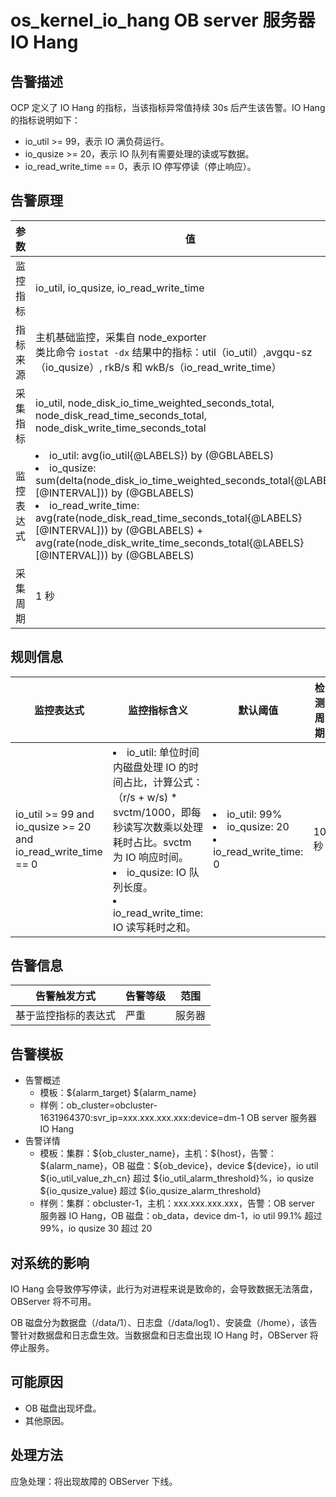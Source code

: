 # os_kernel_io_hang OB server 服务器 IO Hang

## 告警描述

OCP 定义了 IO Hang 的指标，当该指标异常值持续 30s 后产生该告警。IO Hang 的指标说明如下：

* io_util >= 99，表示 IO 满负荷运行。
* io_qusize >= 20，表示 IO 队列有需要处理的读或写数据。
* io_read_write_time == 0，表示 IO 停写停读（停止响应）。

## 告警原理

| 参数 | 值 |
| --- | --- |
| 监控指标 | io_util, io_qusize, io_read_write_time |
| 指标来源 | 主机基础监控，采集自 node_exporter</br>类比命令 `iostat -dx` 结果中的指标：util（io_util）,avgqu-sz（io_qusize）, rkB/s 和 wkB/s（io_read_write_time） |
| 采集指标 | io_util, node_disk_io_time_weighted_seconds_total, node_disk_read_time_seconds_total, node_disk_write_time_seconds_total |
| 监控表达式 | <li>io_util: avg(io_util{@LABELS}) by (@GBLABELS)</li><li>io_qusize: sum(delta(node_disk_io_time_weighted_seconds_total{@LABELS}[@INTERVAL])) by (@GBLABELS)</li><li>io_read_write_time: avg(rate(node_disk_read_time_seconds_total{@LABELS}[@INTERVAL])) by (@GBLABELS) + avg(rate(node_disk_write_time_seconds_total{@LABELS}[@INTERVAL])) by (@GBLABELS)</li> |
| 采集周期 | 1 秒 |

## 规则信息

| 监控表达式 | 监控指标含义 | 默认阈值 | 检测周期 | 消除周期 |
| --- | --- | --- | --- | --- |
| io_util >= 99 and io_qusize >= 20 and io_read_write_time == 0 | <li>io_util: 单位时间内磁盘处理 IO 的时间占比，计算公式：（r/s + w/s) * svctm/1000，即每秒读写次数乘以处理耗时占比。svctm 为 IO 响应时间。</li><li>io_qusize: IO 队列长度。</li><li>io_read_write_time: IO 读写耗时之和。</li> | <li>io_util: 99%</li><li>io_qusize: 20</li><li>io_read_write_time: 0 </li>| 10 秒 | 5 分钟 |

## 告警信息

| 告警触发方式 | 告警等级 | 范围 |
| --- | --- | --- |
| 基于监控指标的表达式 | 严重 | 服务器 |

## 告警模板

* 告警概述
  * 模板：\${alarm_target} ${alarm_name}
  * 样例：ob_cluster=obcluster-1631964370:svr_ip=xxx.xxx.xxx.xxx:device=dm-1 OB server 服务器 IO Hang
* 告警详情
  * 模板：集群：\${ob_cluster_name}，主机：\${host}，告警：\${alarm_name}，OB 磁盘：\${ob_device}，device ${device}，io util \${io_util_value_zh_cn} 超过 \${io_util_alarm_threshold}%，io qusize \${io_qusize_value} 超过 \${io_qusize_alarm_threshold}
  * 样例：集群：obcluster-1，主机：xxx.xxx.xxx.xxx，告警：OB server 服务器 IO Hang，OB 磁盘：ob_data，device dm-1，io util 99.1% 超过 99%，io qusize 30 超过 20

## 对系统的影响

IO Hang 会导致停写停读，此行为对进程来说是致命的，会导致数据无法落盘，OBServer 将不可用。

OB 磁盘分为数据盘（/data/1）、日志盘（/data/log1）、安装盘（/home），该告警针对数据盘和日志盘生效。当数据盘和日志盘出现 IO Hang 时，OBServer 将停止服务。

## 可能原因

* OB 磁盘出现坏盘。
* 其他原因。

## 处理方法

应急处理：将出现故障的 OBServer 下线。
